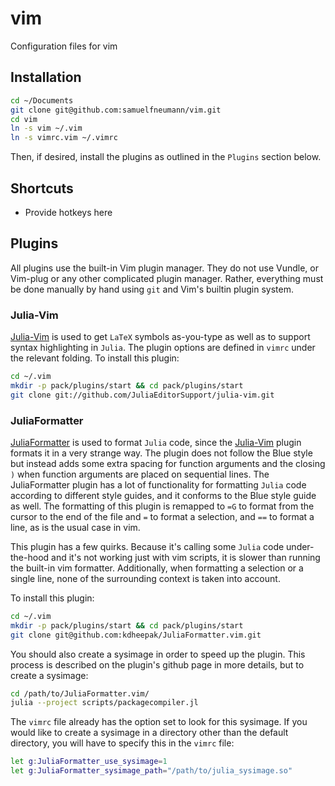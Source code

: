 # vim
Configuration files for vim

## Installation

```bash
cd ~/Documents
git clone git@github.com:samuelfneumann/vim.git
cd vim
ln -s vim ~/.vim
ln -s vimrc.vim ~/.vimrc
```

Then, if desired, install the plugins as outlined in the `Plugins` section
below.

## Shortcuts
- Provide hotkeys here

## Plugins

All plugins use the built-in Vim plugin manager. They do not use Vundle, or
Vim-plug or any other complicated plugin manager. Rather, everything must be
done manually by hand using `git` and Vim's builtin plugin system. 

### Julia-Vim

[Julia-Vim](https://github.com/JuliaEditorSupport/julia-vim/tree/master/keymap)
is used to get `LaTeΧ` symbols as-you-type as well as to support syntax
highlighting in `Julia`. The plugin options are defined in 
`vimrc` under the relevant folding. To install this plugin:

```bash
cd ~/.vim
mkdir -p pack/plugins/start && cd pack/plugins/start
git clone git://github.com/JuliaEditorSupport/julia-vim.git
```
### JuliaFormatter
[JuliaFormatter](https://github.com/kdheepak/JuliaFormatter.vim) is used to
format `Julia` code, since the
[Julia-Vim](https://github.com/JuliaEditorSupport/julia-vim/tree/master/keymap)
plugin formats it in a very strange way. The plugin does not follow the Blue
style but instead adds some extra spacing for function arguments and the
closing `)` when function arguments are placed on sequential lines.
The JuliaFormatter plugin has a lot of
functionality for formatting `Julia` code according to different style guides,
and it conforms to the Blue style guide as well.
The formatting of this plugin is remapped to `=G` to format from the cursor to
the end of the file and `=` to format a selection, and `==` to format a line, 
as is the usual case in vim.

This plugin has a few quirks. Because it's calling some `Julia` code
under-the-hood and it's not working just with vim scripts, it is slower
than running the built-in vim formatter. Additionally, when formatting a
selection or a single line, none of the surrounding context is taken into
account.

To install this plugin:
```bash
cd ~/.vim
mkdir -p pack/plugins/start && cd pack/plugins/start
git clone git@github.com:kdheepak/JuliaFormatter.vim.git
```

You should also create a sysimage in order to speed up the plugin. This process
is described on the plugin's github page in more details, but to create a
sysimage:

```bash
cd /path/to/JuliaFormatter.vim/
julia --project scripts/packagecompiler.jl
```

The `vimrc` file already has the option set to look for this sysimage. If you
would like to create a sysimage in a directory other than the default
directory, you will have to specify this in the `vimrc` file:

```bash
let g:JuliaFormatter_use_sysimage=1
let g:JuliaFormatter_sysimage_path="/path/to/julia_sysimage.so"
```
